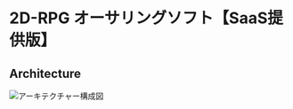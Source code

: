 # 2D-RPG オーサリングソフト【SaaS提供版】

## Architecture

![アーキテクチャー構成図](https://github.com/tissueMO/rpgdev-cloud/blob/master/_figures/architecture.draw.io.svg)

